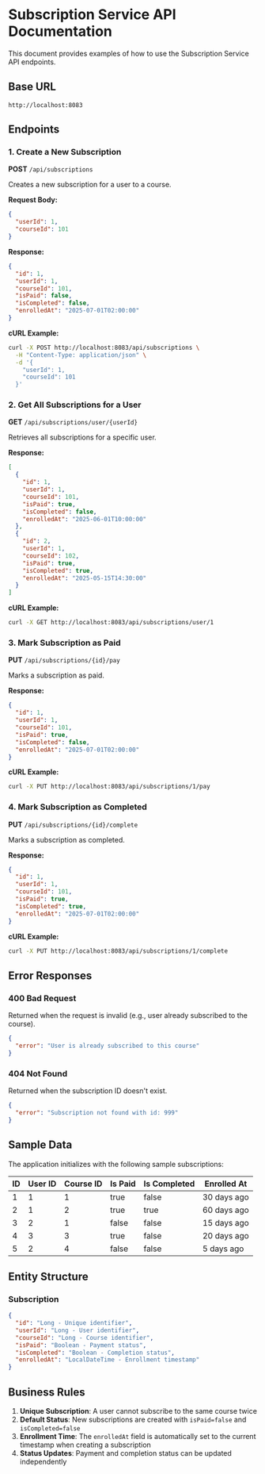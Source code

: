 # Subscription Service API Documentation

This document provides examples of how to use the Subscription Service API endpoints.

## Base URL
```
http://localhost:8083
```

## Endpoints

### 1. Create a New Subscription
**POST** `/api/subscriptions`

Creates a new subscription for a user to a course.

**Request Body:**
```json
{
  "userId": 1,
  "courseId": 101
}
```

**Response:**
```json
{
  "id": 1,
  "userId": 1,
  "courseId": 101,
  "isPaid": false,
  "isCompleted": false,
  "enrolledAt": "2025-07-01T02:00:00"
}
```

**cURL Example:**
```bash
curl -X POST http://localhost:8083/api/subscriptions \
  -H "Content-Type: application/json" \
  -d '{
    "userId": 1,
    "courseId": 101
  }'
```

### 2. Get All Subscriptions for a User
**GET** `/api/subscriptions/user/{userId}`

Retrieves all subscriptions for a specific user.

**Response:**
```json
[
  {
    "id": 1,
    "userId": 1,
    "courseId": 101,
    "isPaid": true,
    "isCompleted": false,
    "enrolledAt": "2025-06-01T10:00:00"
  },
  {
    "id": 2,
    "userId": 1,
    "courseId": 102,
    "isPaid": true,
    "isCompleted": true,
    "enrolledAt": "2025-05-15T14:30:00"
  }
]
```

**cURL Example:**
```bash
curl -X GET http://localhost:8083/api/subscriptions/user/1
```

### 3. Mark Subscription as Paid
**PUT** `/api/subscriptions/{id}/pay`

Marks a subscription as paid.

**Response:**
```json
{
  "id": 1,
  "userId": 1,
  "courseId": 101,
  "isPaid": true,
  "isCompleted": false,
  "enrolledAt": "2025-07-01T02:00:00"
}
```

**cURL Example:**
```bash
curl -X PUT http://localhost:8083/api/subscriptions/1/pay
```

### 4. Mark Subscription as Completed
**PUT** `/api/subscriptions/{id}/complete`

Marks a subscription as completed.

**Response:**
```json
{
  "id": 1,
  "userId": 1,
  "courseId": 101,
  "isPaid": true,
  "isCompleted": true,
  "enrolledAt": "2025-07-01T02:00:00"
}
```

**cURL Example:**
```bash
curl -X PUT http://localhost:8083/api/subscriptions/1/complete
```

## Error Responses

### 400 Bad Request
Returned when the request is invalid (e.g., user already subscribed to the course).

```json
{
  "error": "User is already subscribed to this course"
}
```

### 404 Not Found
Returned when the subscription ID doesn't exist.

```json
{
  "error": "Subscription not found with id: 999"
}
```

## Sample Data

The application initializes with the following sample subscriptions:

| ID | User ID | Course ID | Is Paid | Is Completed | Enrolled At |
|----|---------|-----------|---------|--------------|-------------|
| 1  | 1       | 1         | true    | false        | 30 days ago |
| 2  | 1       | 2         | true    | true         | 60 days ago |
| 3  | 2       | 1         | false   | false        | 15 days ago |
| 4  | 3       | 3         | true    | false        | 20 days ago |
| 5  | 2       | 4         | false   | false        | 5 days ago  |

## Entity Structure

### Subscription
```json
{
  "id": "Long - Unique identifier",
  "userId": "Long - User identifier", 
  "courseId": "Long - Course identifier",
  "isPaid": "Boolean - Payment status",
  "isCompleted": "Boolean - Completion status",
  "enrolledAt": "LocalDateTime - Enrollment timestamp"
}
```

## Business Rules

1. **Unique Subscription**: A user cannot subscribe to the same course twice
2. **Default Status**: New subscriptions are created with `isPaid=false` and `isCompleted=false`
3. **Enrollment Time**: The `enrolledAt` field is automatically set to the current timestamp when creating a subscription
4. **Status Updates**: Payment and completion status can be updated independently 